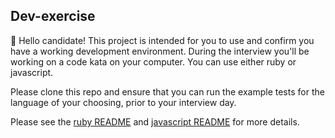 ## Dev-exercise

👋 Hello candidate! This project is intended for you to use and confirm you have
a working development environment. During the interview you'll be working
on a code kata on your computer. You can use either ruby or javascript.

Please clone this repo and ensure that you can run the example tests for 
the language of your choosing, prior to your interview day.


Please see the [ruby README](./ruby/example/) and
[javascript README](./javascript/example/) for more details.
